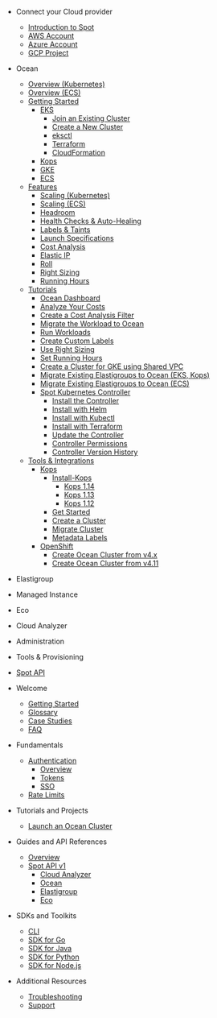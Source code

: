 <!-- Table of Contents -->

- Connect your Cloud provider

  - [Introduction to Spot](connect-your-cloud-provider/introduction-to-spot)
  - [AWS Account](connect-your-cloud-provider/aws-account)
  - [Azure Account](connect-your-cloud-provider/azure-account)
  - [GCP Project](connect-your-cloud-provider/gcp-project)

- Ocean

  - [Overview (Kubernetes)](ocean/overview-kubernetes)
  - [Overview (ECS)](ocean/overview-ecs)
  - [Getting Started](ocean/getting-started/)
    - [EKS](ocean/getting-started/eks/)
      - [Join an Existing Cluster](ocean/getting-started/eks/join-an-existing-cluster)
      - [Create a New Cluster](ocean/getting-started/eks/create-a-new-cluster)
      - [eksctl](ocean/getting-started/eks/eksctl)
      - [Terraform](ocean/getting-started/eks/terraform)
      - [CloudFormation](https://aws.amazon.com/quickstart/architecture/spotinst-ocean-eks/)
    - [Kops](ocean/getting-started/kops)
    - [GKE](ocean/getting-started/gke)
    - [ECS](ocean/getting-started/ecs)
  - [Features](ocean/features/)
    - [Scaling (Kubernetes)](ocean/features/scaling-kubernetes)
    - [Scaling (ECS)](ocean/features/scaling-ecs)
    - [Headroom](ocean/features/headroom)
    - [Health Checks & Auto-Healing](ocean/features/health-checks-and-autohealing)
    - [Labels & Taints](ocean/features/labels-and-taints)
    - [Launch Specifications](ocean/features/launch-specifications)
    - [Cost Analysis](ocean/features/cost-analysis)
    - [Elastic IP](ocean/features/elastic-ip)
    - [Roll](ocean/features/roll)
    - [Right Sizing](ocean/features/right-sizing)
    - [Running Hours](ocean/features/running-hours)
  - [Tutorials](ocean/tutorials/)
    - [Ocean Dashboard](ocean/tutorials/ocean-dashboard)
    - [Analyze Your Costs](ocean/tutorials/analyze-your-costs)
    - [Create a Cost Analysis Filter](ocean/tutorials/create-a-cost-filter)
    - [Migrate the Workload to Ocean](ocean/tutorials/migrate-workload)
    - [Run Workloads](ocean/tutorials/run-workloads)
    - [Create Custom Labels](ocean/tutorials/create-custom-labels)
    - [Use Right Sizing](ocean/tutorials/use-right-sizing)
    - [Set Running Hours](ocean/tutorials/set-running-hours)
    - [Create a Cluster for GKE using Shared VPC](ocean/tutorials/create-cluster-gke-shared-vpc)
    - [Migrate Existing Elastigroups to Ocean (EKS, Kops)](ocean/tutorials/migrate-existing-egs-ekskops)
    - [Migrate Existing Elastigroups to Ocean (ECS)](ocean/tutorials/migrate-existing-egs-ecs)
    - [Spot Kubernetes Controller](ocean/tutorials/spot-kubernetes-controller/)
      - [Install the Controller](ocean/tutorials/spot-kubernetes-controller/install-controller)
      - [Install with Helm](ocean/tutorials/spot-kubernetes-controller/install-with-helm)
      - [Install with Kubectl](ocean/tutorials/spot-kubernetes-controller/install-with-kubectl)
      - [Install with Terraform](ocean/tutorials/spot-kubernetes-controller/install-with-terraform)
      - [Update the Controller](ocean/tutorials/spot-kubernetes-controller/update-controller)
      - [Controller Permissions](ocean/tutorials/spot-kubernetes-controller/controller-permissions)
      - [Controller Version History](ocean/tutorials/spot-kubernetes-controller/controller-version-history)
  - [Tools & Integrations](ocean/tools-and-integrations/)
    - [Kops](ocean/tools-and-integrations/kops/)
      - [Install-Kops](ocean/tools-and-integrations/kops/install-kops/)
        - [Kops 1.14](ocean/tools-and-integrations/kops/install-kops/kops-114)
        - [Kops 1.13](ocean/tools-and-integrations/kops/install-kops/kops-113)
        - [Kops 1.12](ocean/tools-and-integrations/kops/install-kops/kops-112)
      - [Get Started](ocean/tools-and-integrations/kops/get-started)
      - [Create a Cluster](https://kops.sigs.k8s.io/getting_started/aws/#creating-your-first-cluster)
      - [Migrate Cluster](ocean/tools-and-integrations/kops/migrate-cluster)
      - [Metadata Labels](ocean/tools-and-integrations/kops/metadata-labels)
    - [OpenShift](ocean/tools-and-integrations/openshift/)
      - [Create Ocean Cluster from v4.x](ocean/tools-and-integrations/openshift/create-cluster-v4x)
      - [Create Ocean Cluster from v4.11](ocean/tools-and-integrations/openshift/create-cluster-v311)


- Elastigroup

- Managed Instance

- Eco

- Cloud Analyzer

- Administration

- Tools & Provisioning

- [Spot API](https://help.spot.io/spotinst-api/)

- Welcome

  - [Getting Started](welcome/getting-started)
  - [Glossary](welcome/glossary)
  - [Case Studies](welcome/case-studies/)
  - [FAQ](welcome/faq)

- Fundamentals

  - [Authentication](fundamentals/auth/)
    - [Overview](fundamentals/auth/overview)
    - [Tokens](fundamentals/auth/tokens/)
    - [SSO](fundamentals/auth/sso/)
  - [Rate Limits](fundamentals/rate-limits)

- Tutorials and Projects

  - [Launch an Ocean Cluster](tutorials/launch-an-ocean-cluster)

- Guides and API References

  - [Overview](api/overview)
  - [Spot API v1](api/v1/)
    - [Cloud Analyzer](api/v1/cloud-analyzer)
    - [Ocean](api/v1/ocean)
    - [Elastigroup](api/v1/elastigroup)
    - [Eco](api/v1/eco)

- SDKs and Toolkits

  - [CLI](sdk/cli)
  - [SDK for Go](sdk/go)
  - [SDK for Java](sdk/java)
  - [SDK for Python](sdk/python)
  - [SDK for Node.js](sdk/nodejs)

- Additional Resources

  - [Troubleshooting](resources/troubleshooting)
  - [Support](resources/support)
